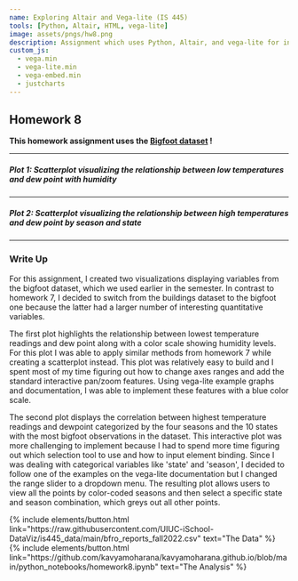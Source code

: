 ```yaml
---
name: Exploring Altair and Vega-lite (IS 445)
tools: [Python, Altair, HTML, vega-lite]
image: assets/pngs/hw8.png
description: Assignment which uses Python, Altair, and vega-lite for interactive viz!
custom_js:
  - vega.min
  - vega-lite.min
  - vega-embed.min
  - justcharts
---
```


## Homework 8


**This homework assignment uses the [Bigfoot dataset](https://raw.githubusercontent.com/UIUC-iSchool-DataViz/is445_data/main/bfro_reports_fall2022.csv) !**

------

##### Plot 1: Scatterplot visualizing the relationship between low temperatures and dew point with humidity

<vegachart schema-url="{{ site.baseurl }}/assets/json/chart2_final2.json" style="width: 100%"></vegachart>


------

##### Plot 2: Scatterplot visualizing the relationship between high temperatures and dew point by season and state


<vegachart schema-url="{{ site.baseurl }}/assets/json/chart3.json" style="width: 100%"></vegachart>

------
### Write Up
For this assignment, I created two visualizations displaying variables from the bigfoot dataset, which we used earlier in the semester. In contrast to homework 7, I decided to switch from the buildings dataset to the bigfoot one because the latter had a larger number of interesting quantitative variables.

The first plot highlights the relationship between lowest temperature readings and dew point along with a color scale showing humidity levels. For this plot I was able to apply similar methods from homework 7 while creating a scatterplot instead. This plot was relatively easy to build and I spent most of my time figuring out how to change axes ranges and add the standard interactive pan/zoom features. Using vega-lite example graphs and documentation, I was able to implement these features with a blue color scale.

The second plot displays the correlation between highest temperature readings and dewpoint categorized by the four seasons and the 10 states with the most bigfoot observations in the dataset. This interactive plot was more challenging to implement because I had to spend more time figuring out which selection tool to use and how to input element binding. Since I was dealing with categorical variables like 'state' and 'season', I decided to follow one of the examples on the vega-lite documentation but I changed the range slider to a dropdown menu. The resulting plot allows users to view all the points by color-coded seasons and then select a specific state and season combination, which greys out all other points.  

<div class="left">
{% include elements/button.html link="https://raw.githubusercontent.com/UIUC-iSchool-DataViz/is445_data/main/bfro_reports_fall2022.csv" text="The Data" %}
</div>

<div class="right">
{% include elements/button.html link="https://github.com/kavyamoharana/kavyamoharana.github.io/blob/main/python_notebooks/homework8.ipynb" text="The Analysis" %}
</div>
 
